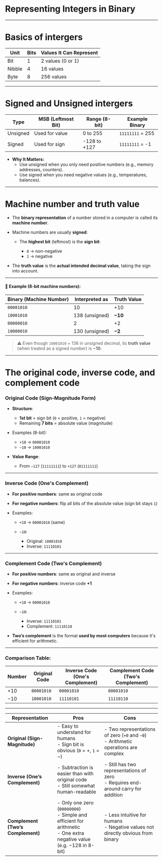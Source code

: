
# **Representing Integers in Binary**
---
# **Basics of intergers**
| Unit   | Bits | Values It Can Represent |
| ------ | ---- | ----------------------- |
| Bit    | 1    | 2 values (0 or 1)       |
| Nibble | 4    | 16 values               |
| Byte   | 8    | 256 values              |

---
# **Signed and Unsigned intergers**

| Type     | MSB (Leftmost Bit) | Range (8-bit) | Example Binary   |
| -------- | ------------------ | ------------- | ---------------- |
| Unsigned | Used for value     | 0 to 255      | `11111111` = 255 |
| Signed   | Used for sign      | -128 to +127  | `11111111` = -1  |


* **Why It Matters:**
    * Use unsigned when you only need positive numbers (e.g., memory addresses, counters).
    * Use signed when you need negative values (e.g., temperatures, balances).
---
# **Machine number and truth value**

* The **binary representation** of a number stored in a computer is called its **machine number**.
* Machine numbers are usually **signed**:

  * The **highest bit** (leftmost) is the **sign bit**:

    * `0` → non-negative
    * `1` → negative
* The **truth value** is the **actual intended decimal value**, taking the sign into account.

---

#### 🔹 Example (8-bit machine numbers):

| Binary (Machine Number) | Interpreted as | Truth Value |
| ----------------------- | -------------- | ----------- |
| `00001010`              | 10             | +10         |
| `10001010`              | 138 (unsigned) | **−10**     |
| `00000010`              | 2              | +2          |
| `10000010`              | 130 (unsigned) | **−2**      |

> ⚠️ Even though `10001010` = 138 in unsigned decimal, its **truth value** (when treated as a signed number) is **−10**.
---

# **The original code, inverse code, and complement code**

### **Original Code (Sign-Magnitude Form)**

* **Structure**:

  * **1st bit** = sign bit (`0` = positive, `1` = negative)
  * Remaining **7 bits** = absolute value (magnitude)

* Examples (8-bit):

  * `+10` → `00001010`
  * `−10` → `10001010`

* **Value Range**:

  * From `−127` (`11111111`) to `+127` (`01111111`)

---

### **Inverse Code (One's Complement)**

* **For positive numbers**: same as original code

* **For negative numbers**: flip all bits of the absolute value (sign bit stays `1`)

* Examples:

  * `+10` → `00001010` (same)
  * `−10`:

    * Original: `10001010`
    * Inverse: `11110101`

---

### **Complement Code (Two's Complement)**

* **For positive numbers**: same as original and inverse

* **For negative numbers**: inverse code **+1**

* Examples:

  * `+10` → `00001010`
  * `−10`:

    * Inverse: `11110101`
    * Complement: `11110110`

* **Two’s complement** is the format **used by most computers** because it's efficient for arithmetic.

---

### Comparison Table:

| Number | Original Code | Inverse Code (One's Complement) | Complement Code (Two's Complement) |
| ------ | ------------- | ------------------------------- | ---------------------------------- |
| +10    | `00001010`    | `00001010`                      | `00001010`                         |
| −10    | `10001010`    | `11110101`                      | `11110110`                         |

---
| **Representation**                | **Pros**                                                                                                                 | **Cons**                                                                             |
| --------------------------------- | ------------------------------------------------------------------------------------------------------------------------ | ------------------------------------------------------------------------------------ |
| **Original (Sign-Magnitude)**     | - Easy to understand for humans<br>- Sign bit is obvious (`0` = +, `1` = −)                                              | - Two representations of zero (`+0` and `−0`)<br>- Arithmetic operations are complex |
| **Inverse (One’s Complement)**    | - Subtraction is easier than with original code<br>- Still somewhat human-readable                                       | - Still has two representations of zero<br>- Requires end-around carry for addition  |
| **Complement (Two’s Complement)** | - Only one zero (`00000000`)<br>- Simple and efficient for arithmetic<br>- One extra negative value (e.g. −128 in 8-bit) | - Less intuitive for humans<br>- Negative values not directly obvious from binary    |
